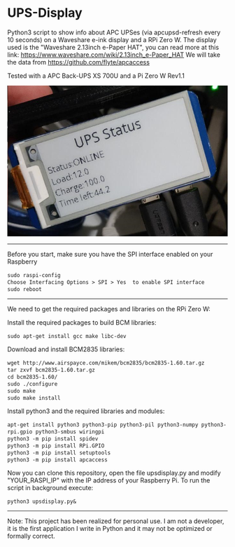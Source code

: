 # UPS-Display
Python3 script to show info about APC UPSes (via apcupsd-refresh every 10 seconds) on a Waveshare e-ink display and a RPi Zero W. 
The display used is the "Waveshare 2.13inch e-Paper HAT", you can read more at this link: https://www.waveshare.com/wiki/2.13inch_e-Paper_HAT
We will take the data from https://github.com/flyte/apcaccess

Tested with a APC Back-UPS XS 700U and a Pi Zero W Rev1.1

![GitHub Logo](/images/poc.jpg)

_______________________________________________________________________________________________

Before you start, make sure you have the SPI interface enabled on your Raspberry

	sudo raspi-config
	Choose Interfacing Options > SPI > Yes  to enable SPI interface
	sudo reboot
_______________________________________________________________________________________________

We need to get the required packages and libraries on the RPi Zero W:

Install the required packages to build BCM libraries:

	sudo apt-get install gcc make libc-dev 

Download and install BCM2835 libraries:

	wget http://www.airspayce.com/mikem/bcm2835/bcm2835-1.60.tar.gz
	tar zxvf bcm2835-1.60.tar.gz 
	cd bcm2835-1.60/
	sudo ./configure
	sudo make
	sudo make install

Install python3 and the required libraries and modules:

	apt-get install python3 python3-pip python3-pil python3-numpy python3-rpi.gpio python3-smbus wiringpi
	python3 -m pip install spidev
	python3 -m pip install RPi.GPIO
	python3 -m pip install setuptools
	python3 -m pip install apcaccess
	
Now you can clone this repository, open the file upsdisplay.py and modify "YOUR_RASPI_IP" with the IP address of your Raspberry Pi.
To run the script in background execute: 

	python3 upsdisplay.py&

_______________________________________________________________________________________________
Note: 
This project has been realized for personal use. 
I am not a developer, it is the first application I write in Python and it may not be optimized or formally correct. 
